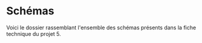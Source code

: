 # Schémas

Voici le dossier rassemblant l'ensemble des schémas présents dans la fiche technique du projet 5.
